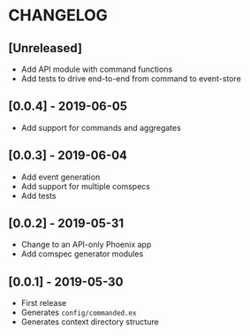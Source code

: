 # CHANGELOG

## [Unreleased]

- Add API module with command functions
- Add tests to drive end-to-end from command to event-store

## [0.0.4] - 2019-06-05

- Add support for commands and aggregates

## [0.0.3] - 2019-06-04

- Add event generation
- Add support for multiple comspecs
- Add tests

## [0.0.2] - 2019-05-31

- Change to an API-only Phoenix app
- Add comspec generator modules

## [0.0.1] - 2019-05-30

- First release
- Generates `config/commanded.ex`
- Generates context directory structure
